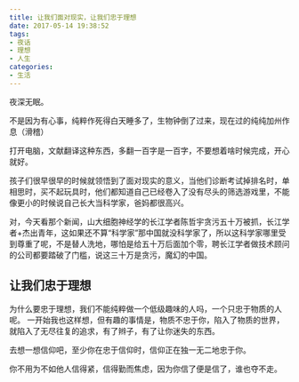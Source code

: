 ```yaml
---
title: 让我们面对现实，让我们忠于理想
date: 2017-05-14 19:38:52
tags: 
- 夜话
- 理想
- 人生
categories: 
- 生活
---
```


夜深无眠。

不是因为有心事，纯粹作死得白天睡多了，生物钟倒了过来，现在过的纯纯加州作息（滑稽）

打开电脑，文献翻译这种东西，多翻一百字是一百字，不要想着啥时候完成，开心就好。

孩子们很早很早的时候就领悟到了面对现实的意义，当他们诊断考试掉排名时，单相思时，买不起玩具时，他们都知道自己已经卷入了没有尽头的筛选游戏里，不能像更小的时候说自己长大当科学家，爸妈都很高兴。

对，今天看那个新闻，山大细胞神经学的长江学者陈哲宇贪污五十万被抓，长江学者+杰出青年，这如果还不算“科学家”那中国就没科学家了，所以这科学家哪里受到尊重了呢，不是替人洗地，哪怕是给五十万后面加个零，聘长江学者做技术顾问的公司都要踏破了门槛，说这三十万是贪污，魔幻的中国。

## 让我们忠于理想

为什么要忠于理想，我们不能纯粹做一个低级趣味的人吗，一个只忠于物质的人呢。
一开始我也这样想，但有趣的事情是，物质不忠于你，陷入了物质的世界，就陷入了无尽往复的追求，有了辫子，有了让你迷失的东西。

去想一想信仰吧，至少你在忠于信仰时，信仰正在独一无二地忠于你。

你不用为不如他人信得紧，信得勤而焦虑，因为你信了便是信了，谁也夺不走。
